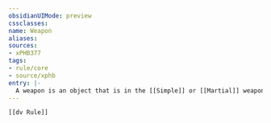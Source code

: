 ```yaml
---
obsidianUIMode: preview
cssclasses:
name: Weapon
aliases:
sources:
- xPHB377
tags:
- rule/core
- source/xphb
entry: |-
  A weapon is an object that is in the [[Simple]] or [[Martial]] weapon category.
---
```


```meta-bind-embed
[[dv Rule]]
```